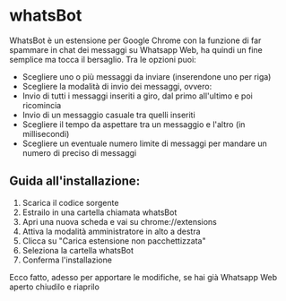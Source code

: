 # whatsBot

WhatsBot è un estensione per Google Chrome con la funzione di far spammare in chat dei messaggi su Whatsapp Web, ha quindi un fine semplice ma tocca il bersaglio.
Tra le opzioni puoi:

- Scegliere uno o più messaggi da inviare (inserendone uno per riga)
- Scegliere la modalità di invio dei messaggi, ovvero:
- Invio di tutti i messaggi inseriti a giro, dal primo all'ultimo e poi ricomincia
- Invio di un messaggio casuale tra quelli inseriti
- Scegliere il tempo da aspettare tra un messaggio e l'altro (in millisecondi)
- Scegliere un eventuale numero limite di messaggi per mandare un numero di preciso di messaggi

## Guida all'installazione:

1. Scarica il codice sorgente
2. Estrailo in una cartella chiamata whatsBot
3. Apri una nuova scheda e vai su chrome://extensions
4. Attiva la modalità amministratore in alto a destra
5. Clicca su "Carica estensione non pacchettizzata"
6. Seleziona la cartella whatsBot
7. Conferma l'installazione

Ecco fatto, adesso per apportare le modifiche, se hai già Whatsapp Web aperto chiudilo e riaprilo
